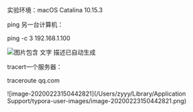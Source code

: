 实验环境：macOS Catalina 10.15.3

ping 另一台计算机：

ping -c 3 192.168.1.100

![图片包含 文字  描述已自动生成](file:////Users/zyyy/Library/Group%20Containers/UBF8T346G9.Office/TemporaryItems/msohtmlclip/clip_image001.png)

tracert一个服务器：

traceroute qq.com

![image-20200223150442821](/Users/zyyy/Library/Application Support/typora-user-images/image-20200223150442821.png)